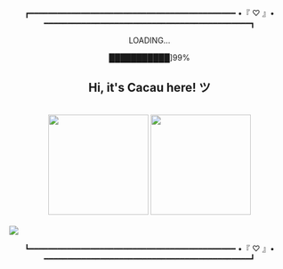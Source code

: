<!--  ### Hi, it's Cacau here! -->

<!-- **itscacauinpt/itscacauinpt** is a ✨ _special_ ✨ repository because its `README.md` (this file) appears on your GitHub profile.
 -->
<!--  <img align="right"
 height="280em"     src="https://raw.githubusercontent.com/gist/itscacauinpt/7f479588f649761bd4bbd6e471bf430b/raw/fd7d51f31d1cb750bece4b8ef0d0f0d819c33a8f/myCard.svg"/> -->
<div align="center">
  <p>┏━━━━━━━━━━━━━━━━━━━━━━━━━━━━━━━━━━━━━━━━━━━━ •『 ♡ 』• ━━━━━━━━━━━━━━━━━━━━━━━━━━━━━━━━━━━━━━━━━━━━┓</p>
  <p>LOADING...</p>
  <p>███████████]99%</p>
  <h2>Hi, it's Cacau here! ツ</h2>
</div>

<!-- <div align="center">
<p>- 🔭 I’m currently working on ...</p>
<p>- 🌱 I’m currently learning ...</p>
<p>- 👯 I’m looking to collaborate on ... </p>
<p>- 🤔 I’m looking for help with ...</p>
<p>- 💬 Ask me about ...</p>
<p>- 📫 How to reach me: ...</p>
<p>- 😄 Pronouns: ...</p>
<p>- ⚡ Fun fact: ...</p>
</div> -->

<a href="https://github.com/itscacauinpt"></a>

<br/>

<div align="center">
  <img height="180em"
       src="https://github-readme-stats.vercel.app/api?username=itscacauinpt&show_icons=true&theme=dracula&include_all_commits=true&count_private=true"/>
  <img height="180em"
       src="https://github-readme-stats.vercel.app/api/top-langs/?username=itscacauinpt&layout=compact&langs_count=7&theme=dracula"/>
</div>
<br/>


<!-- <div style="display: inline_block"><br>
  
  <img align="center" alt="Rafa-Js" height="30" width="40" src="https://raw.githubusercontent.com/devicons/devicon/master/icons/javascript/javascript-plain.svg">
  <img align="center" alt="Rafa-Ts" height="30" width="40" src="https://raw.githubusercontent.com/devicons/devicon/master/icons/typescript/typescript-plain.svg">
  <img align="center" alt="Rafa-React" height="30" width="40" src="https://raw.githubusercontent.com/devicons/devicon/master/icons/react/react-original.svg">
  <img align="center" alt="Rafa-HTML" height="30" width="40" src="https://raw.githubusercontent.com/devicons/devicon/master/icons/html5/html5-original.svg">
  <img align="center" alt="Rafa-CSS" height="30" width="40" src="https://raw.githubusercontent.com/devicons/devicon/master/icons/css3/css3-original.svg">
  <img align="center" alt="Rafa-Python" height="30" width="40" src="https://raw.githubusercontent.com/devicons/devicon/master/icons/python/python-original.svg">
  <img align="center" alt="Rafa-Csharp" height="30" width="40" src="https://raw.githubusercontent.com/devicons/devicon/master/icons/csharp/csharp-original.svg">
  <img align="right" alt="Rafa-pic" height="150" style="border-radius:50px;" src="https://media.discordapp.net/attachments/639956127056134178/890373478988013628/Publicacoes_Instagram_1_1.png?width=676&height=676">
</div> -->

<a href="https://www.linkedin.com/in/anaclaudia-de-souza" target="_blank">
 <img src="https://img.shields.io/badge/-LinkedIn-%230077B5?style=for-the-badge&logo=linkedin&logoColor=black" target="_blank" align="center">
</a>
<!--   ![Snake animation](https://github.com/rafaballerini/rafaballerini/blob/output/github-contribution-grid-snake.svg) -->
  <br/>
<p align="center">┗━━━━━━━━━━━━━━━━━━━━━━━━━━━━━━━━━━━━━━━━━━━━ •『 ♡ 』• ━━━━━━━━━━━━━━━━━━━━━━━━━━━━━━━━━━━━━━━━━━━━┛</p>
